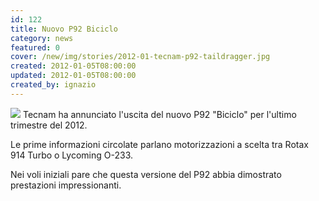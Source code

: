 ```yaml
---
id: 122
title: Nuovo P92 Biciclo
category: news
featured: 0
cover: /new/img/stories/2012-01-tecnam-p92-taildragger.jpg
created: 2012-01-05T08:00:00
updated: 2012-01-05T08:00:00
created_by: ignazio
---
```


<img class="float-start mr-3 w-[300px]" src="/new/img/stories/2012-01-tecnam-p92-taildragger.jpg"/>
Tecnam ha annunciato l'uscita del nuovo P92 "Biciclo" per l'ultimo trimestre del 2012.

Le prime informazioni circolate parlano motorizzazioni a scelta tra Rotax 914 Turbo o Lycoming O-233.

Nei voli iniziali pare che questa versione del P92 abbia dimostrato prestazioni impressionanti.
